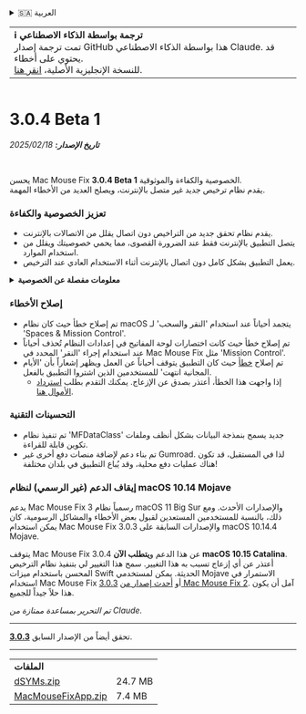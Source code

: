 <details>
<summary>🇸🇦 العربية</summary>

[🇬🇧 English (GitHub)](https://github.com/noah-nuebling/mac-mouse-fix/releases/tag/3.0.4-Beta-1)\
[🇦🇩 Català](https://redirect.macmousefix.com/?target=mmf-release&tag=3.0.4-Beta-1&locale=ca)\
[🇩🇪 Deutsch](https://redirect.macmousefix.com/?target=mmf-release&tag=3.0.4-Beta-1&locale=de)\
[🇪🇸 Español](https://redirect.macmousefix.com/?target=mmf-release&tag=3.0.4-Beta-1&locale=es)\
[🇫🇷 Français](https://redirect.macmousefix.com/?target=mmf-release&tag=3.0.4-Beta-1&locale=fr)\
[🇮🇩 Indonesia](https://redirect.macmousefix.com/?target=mmf-release&tag=3.0.4-Beta-1&locale=id)\
[🇮🇹 Italiano](https://redirect.macmousefix.com/?target=mmf-release&tag=3.0.4-Beta-1&locale=it)\
[🇭🇺 Magyar](https://redirect.macmousefix.com/?target=mmf-release&tag=3.0.4-Beta-1&locale=hu)\
[🇳🇱 Nederlands](https://redirect.macmousefix.com/?target=mmf-release&tag=3.0.4-Beta-1&locale=nl)\
[🇵🇱 Polski](https://redirect.macmousefix.com/?target=mmf-release&tag=3.0.4-Beta-1&locale=pl)\
[🇧🇷 Português (Brasil)](https://redirect.macmousefix.com/?target=mmf-release&tag=3.0.4-Beta-1&locale=pt-BR)\
[🇵🇹 Português (Portugal)](https://redirect.macmousefix.com/?target=mmf-release&tag=3.0.4-Beta-1&locale=pt-PT)\
[🇷🇴 Română](https://redirect.macmousefix.com/?target=mmf-release&tag=3.0.4-Beta-1&locale=ro)\
[🇸🇪 Svenska](https://redirect.macmousefix.com/?target=mmf-release&tag=3.0.4-Beta-1&locale=sv)\
[🇻🇳 Tiếng Việt](https://redirect.macmousefix.com/?target=mmf-release&tag=3.0.4-Beta-1&locale=vi)\
[🇹🇷 Türkçe](https://redirect.macmousefix.com/?target=mmf-release&tag=3.0.4-Beta-1&locale=tr)\
[🇨🇿 Čeština](https://redirect.macmousefix.com/?target=mmf-release&tag=3.0.4-Beta-1&locale=cs)\
[🇬🇷 Ελληνικά](https://redirect.macmousefix.com/?target=mmf-release&tag=3.0.4-Beta-1&locale=el)\
[🇷🇺 Русский](https://redirect.macmousefix.com/?target=mmf-release&tag=3.0.4-Beta-1&locale=ru)\
[🇺🇦 Українська](https://redirect.macmousefix.com/?target=mmf-release&tag=3.0.4-Beta-1&locale=uk)\
[🇮🇱 עברית](https://redirect.macmousefix.com/?target=mmf-release&tag=3.0.4-Beta-1&locale=he)\
**🇸🇦 العربية**\
[🇮🇳 हिन्दी](https://redirect.macmousefix.com/?target=mmf-release&tag=3.0.4-Beta-1&locale=hi)\
[🇹🇭 ไทย](https://redirect.macmousefix.com/?target=mmf-release&tag=3.0.4-Beta-1&locale=th)\
[🇨🇳 中文 (简体)](https://redirect.macmousefix.com/?target=mmf-release&tag=3.0.4-Beta-1&locale=zh-Hans)\
[🇨🇳 中文 (繁體)](https://redirect.macmousefix.com/?target=mmf-release&tag=3.0.4-Beta-1&locale=zh-Hant)\
[🇭🇰 中文（香港)](https://redirect.macmousefix.com/?target=mmf-release&tag=3.0.4-Beta-1&locale=zh-HK)\
[🇯🇵 日本語](https://redirect.macmousefix.com/?target=mmf-release&tag=3.0.4-Beta-1&locale=ja)\
[🇰🇷 한국어](https://redirect.macmousefix.com/?target=mmf-release&tag=3.0.4-Beta-1&locale=ko)\
[Help translate Mac Mouse Fix to different languages!](https://github.com/noah-nuebling/mac-mouse-fix/discussions/731)
</details>
<table align=><td>
<b>ℹ️ ترجمة بواسطة الذكاء الاصطناعي</b><br>
تمت ترجمة إصدار GitHub هذا بواسطة الذكاء الاصطناعي Claude. قد يحتوي على أخطاء.<br>
للنسخة الإنجليزية الأصلية، <a href="https://github.com/noah-nuebling/mac-mouse-fix/releases/tag/3.0.4-Beta-1">انقر هنا</a>.
</td></table>

<table></table>

# 3.0.4 Beta 1
***تاريخ الإصدار:** 18‏/02‏/2025*

<br>

يحسن Mac Mouse Fix **3.0.4 Beta 1** الخصوصية والكفاءة والموثوقية.\
يقدم نظام ترخيص جديد غير متصل بالإنترنت، ويصلح العديد من الأخطاء المهمة.

### تعزيز الخصوصية والكفاءة

- يقدم نظام تحقق جديد من التراخيص دون اتصال يقلل من الاتصالات بالإنترنت.
- يتصل التطبيق بالإنترنت فقط عند الضرورة القصوى، مما يحمي خصوصيتك ويقلل من استخدام الموارد.
- يعمل التطبيق بشكل كامل دون اتصال بالإنترنت أثناء الاستخدام العادي عند الترخيص.

<details>
<summary><b>معلومات مفصلة عن الخصوصية</b></summary>
كانت الإصدارات السابقة تتحقق من التراخيص عبر الإنترنت عند كل تشغيل، مما قد يسمح بتخزين سجلات الاتصال على خوادم الأطراف الثالثة (GitHub و Gumroad). يلغي النظام الجديد الاتصالات غير الضرورية - بعد التفعيل الأولي للترخيص، يتصل بالإنترنت فقط إذا تلفت بيانات الترخيص المحلية.
<br><br>
على الرغم من أنني شخصياً لم أسجل أي سلوك للمستخدم، إلا أن النظام السابق سمح نظرياً لخوادم الأطراف الثالثة بتسجيل عناوين IP وأوقات الاتصال. كما يمكن لـ Gumroad تسجيل مفتاح الترخيص الخاص بك وربطه محتملاً بأي معلومات شخصية سجلوها عنك عند شراء Mac Mouse Fix.
<br><br>
لم أفكر في هذه المشكلات الدقيقة للخصوصية عندما بنيت نظام الترخيص الأصلي، ولكن الآن، أصبح Mac Mouse Fix خاصاً وخالياً من الإنترنت قدر الإمكان!
<br><br>
راجع أيضاً <a href=https://gumroad.com/privacy>سياسة خصوصية Gumroad</a> و<a href=https://github.com/noah-nuebling/mac-mouse-fix/issues/976#issuecomment-2140955801>تعليقي على GitHub</a>.

</details>

### إصلاح الأخطاء

- تم إصلاح خطأ حيث كان نظام macOS يتجمد أحياناً عند استخدام 'النقر والسحب' لـ 'Spaces & Mission Control'.
- تم إصلاح خطأ حيث كانت اختصارات لوحة المفاتيح في إعدادات النظام تُحذف أحياناً عند استخدام إجراء 'النقر' المحدد في Mac Mouse Fix مثل 'Mission Control'.
- تم إصلاح [خطأ](https://github.com/noah-nuebling/mac-mouse-fix/issues?q=state%3Aopen%20label%3A%22%27Free%20days%20are%20over%27%20bug%22) حيث كان التطبيق يتوقف أحياناً عن العمل ويظهر إشعاراً بأن 'الأيام المجانية انتهت' للمستخدمين الذين اشتروا التطبيق بالفعل.
    - إذا واجهت هذا الخطأ، أعتذر بصدق عن الإزعاج. يمكنك التقدم بطلب [استرداد الأموال هنا](https://redirect.macmousefix.com/?message=&target=mmf-apply-for-refund&locale=ar).

### التحسينات التقنية

- تم تنفيذ نظام 'MFDataClass' جديد يسمح بنمذجة البيانات بشكل أنظف وملفات تكوين قابلة للقراءة.
- تم بناء دعم لإضافة منصات دفع أخرى غير Gumroad. لذا في المستقبل، قد تكون هناك عمليات دفع محلية، وقد يُباع التطبيق في بلدان مختلفة!

### إيقاف الدعم (غير الرسمي) لنظام macOS 10.14 Mojave

يدعم Mac Mouse Fix 3 رسمياً نظام macOS 11 Big Sur والإصدارات الأحدث. ومع ذلك، بالنسبة للمستخدمين المستعدين لقبول بعض الأخطاء والمشاكل الرسومية، كان يمكن استخدام Mac Mouse Fix 3.0.3 والإصدارات السابقة على macOS 10.14.4 Mojave.

يتوقف Mac Mouse Fix 3.0.4 عن هذا الدعم و**يتطلب الآن macOS 10.15 Catalina**.\
أعتذر عن أي إزعاج تسبب به هذا التغيير. سمح هذا التغيير لي بتنفيذ نظام الترخيص المحسن باستخدام ميزات Swift الحديثة. يمكن لمستخدمي Mojave الاستمرار في استخدام Mac Mouse Fix [3.0.3](https://redirect.macmousefix.com/?target=mmf-release&tag=3.0.3&locale=ar) أو [أحدث إصدار من Mac Mouse Fix 2](https://redirect.macmousefix.com/?target=mmf2-latest&locale=ar). آمل أن يكون هذا حلاً جيداً للجميع.

*تم التحرير بمساعدة ممتازة من Claude.*

---

تحقق أيضاً من الإصدار السابق [**3.0.3**](https://redirect.macmousefix.com/?target=mmf-release&tag=3.0.3&locale=ar).

---

<table align="start">
<tr>
    <td colspan=2>
        <b>الملفات</b>
    </td>
</tr>
<tr>
    <td><a href="https://github.com/noah-nuebling/mac-mouse-fix/releases/download/3.0.4-Beta-1/dSYMs.zip">dSYMs.zip</a></td>
    <td>24.7 MB</td>
</tr>
<tr>
    <td><a href="https://github.com/noah-nuebling/mac-mouse-fix/releases/download/3.0.4-Beta-1/MacMouseFixApp.zip">MacMouseFixApp.zip</a></td>
    <td>7.4 MB</td>
</tr>
</table>